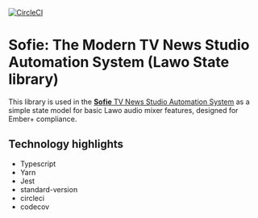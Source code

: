 [![CircleCI](https://circleci.com/gh/nrkno/tv-automation-lawo-state.svg?style=svg)](https://circleci.com/gh/nrkno/tv-automation-lawo-state)

# Sofie: The Modern TV News Studio Automation System (Lawo State library)

This library is used in the [**Sofie** TV News Studio Automation System](https://github.com/nrkno/Sofie-TV-automation/) as a simple state model for basic Lawo audio mixer features, designed for Ember+ compliance.


## Technology highlights
- Typescript
- Yarn
- Jest
- standard-version
- circleci
- codecov
